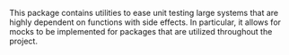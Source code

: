 This package contains utilities to ease unit testing large systems that are
highly dependent on functions with side effects.
In particular, it allows for mocks to be implemented for packages
that are utilized throughout the project.
